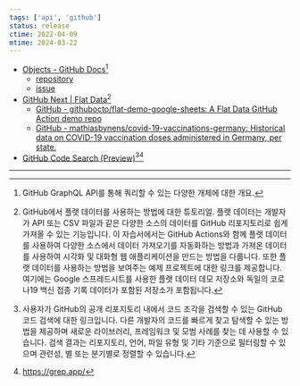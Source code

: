 ```yaml
---
tags: ['api', 'github']
status: release
ctime: 2022-04-09
mtime: 2024-03-22
---
```


- [Objects - GitHub Docs](https://docs.github.com/en/graphql/reference/objects)[^83-1]
  - [repository](https://docs.github.com/en/graphql/reference/objects#repository)
  - [issue](https://docs.github.com/en/graphql/reference/objects#issue)
- [GitHub Next | Flat Data](https://githubnext.com/projects/flat-data#part-iii-visualizing-our-data-for-easy-sharing-optional)[^83-2]
  - [GitHub - githubocto/flat-demo-google-sheets: A Flat Data GitHub Action demo repo](https://github.com/githubocto/flat-demo-google-sheets)
  - [GitHub - mathiasbynens/covid-19-vaccinations-germany: Historical data on COVID-19 vaccination doses administered in Germany, per state.](https://github.com/mathiasbynens/covid-19-vaccinations-germany)
- [GitHub Code Search (Preview)](https://cs.github.com/)[^83-3][^83-4]

---

[^83-1]: GitHub GraphQL API를 통해 쿼리할 수 있는 다양한 개체에 대한 개요.
[^83-2]: GitHub에서 플랫 데이터를 사용하는 방법에 대한 튜토리얼. 플랫 데이터는 개발자가 API 또는 CSV 파일과 같은 다양한 소스의 데이터를 GitHub 리포지토리로 쉽게 가져올 수 있는 기능입니다. 이 자습서에서는 GitHub Actions와 함께 플랫 데이터를 사용하여 다양한 소스에서 데이터 가져오기를 자동화하는 방법과 가져온 데이터를 사용하여 시각화 및 대화형 웹 애플리케이션을 만드는 방법을 다룹니다. 또한 플랫 데이터를 사용하는 방법을 보여주는 예제 프로젝트에 대한 링크를 제공합니다. 여기에는 Google 스프레드시트를 사용한 플랫 데이터 데모 저장소와 독일의 코로나19 백신 접종 기록 데이터가 포함된 저장소가 포함됩니다.
[^83-3]: 사용자가 GitHub의 공개 리포지토리 내에서 코드 조각을 검색할 수 있는 GitHub 코드 검색에 대한 링크입니다. 다른 개발자의 코드를 빠르게 찾고 탐색할 수 있는 방법을 제공하며 새로운 라이브러리, 프레임워크 및 모범 사례를 찾는 데 사용할 수 있습니다. 검색 결과는 리포지토리, 언어, 파일 유형 및 기타 기준으로 필터링할 수 있으며 관련성, 별 또는 분기별로 정렬할 수 있습니다.
[^83-4]: https://grep.app/